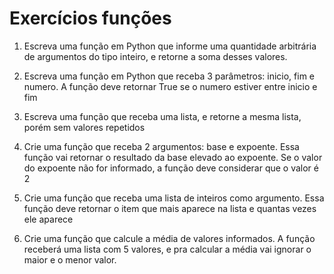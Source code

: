 # Exercícios funções

1. Escreva uma função em Python que informe uma quantidade arbitrária de argumentos do tipo inteiro, e retorne a soma desses valores.

2. Escreva uma função em Python que receba 3 parâmetros: inicio, fim e numero. A função deve retornar True se o numero estiver entre inicio e fim

3. Escreva uma função que receba uma lista, e retorne a mesma lista, porém sem valores repetidos

4. Crie uma função que receba 2 argumentos: base e expoente. Essa função vai retornar o
resultado da base elevado ao expoente. Se o valor do expoente não for informado, a função
deve considerar que o valor é 2

5. Crie uma função que receba uma lista de inteiros como argumento. Essa função deve retornar o item que mais aparece na lista e quantas vezes ele aparece

6. Crie uma função que calcule a média de valores informados. A função receberá uma lista com 5 valores, e pra calcular a média vai ignorar o maior e o menor valor.
